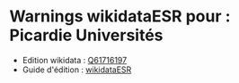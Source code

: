 Warnings wikidataESR pour : Picardie Universités
================

- Edition wikidata : [Q61716197](https://www.wikidata.org/wiki/Q61716197)
- Guide d'édition : [wikidataESR](https://github.com/cpesr/wikidataESR/)

